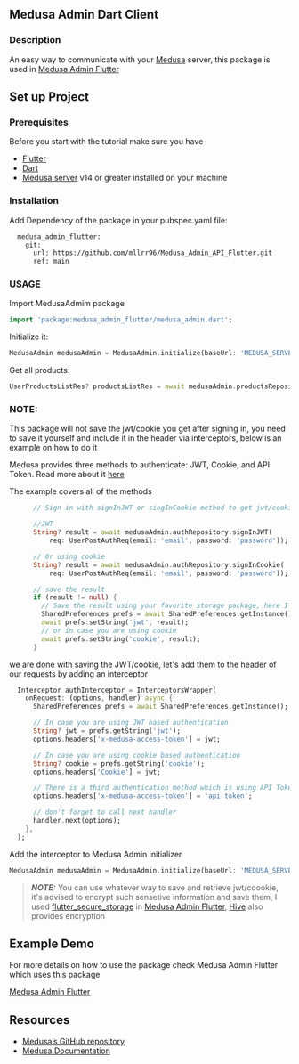 

## Medusa Admin Dart Client

### Description
An easy way to communicate with your [Medusa](https://medusajs.com/) server, this package is used in [Medusa Admin Flutter](https://github.com/mllrr96/Medusa-Admin-Flutter)

## Set up Project

### Prerequisites
Before you start with the tutorial make sure you have

- [Flutter](https://flutter.dev/) 
- [Dart](https://dart.dev/get-dart) 
- [Medusa server](https://docs.medusajs.com/quickstart/quick-start/) v14 or greater installed on your machine


### Installation

Add Dependency of the package in your pubspec.yaml file:

```bash
  medusa_admin_flutter:
    git:
      url: https://github.com/mllrr96/Medusa_Admin_API_Flutter.git
      ref: main
```

### USAGE

Import MedusaAdmim package

```dart
import 'package:medusa_admin_flutter/medusa_admin.dart';
```

Initialize it:

```dart
MedusaAdmin medusaAdmin = MedusaAdmin.initialize(baseUrl: 'MEDUSA_SERVER_URL');
```

Get all products:

```dart
UserProductsListRes? productsListRes = await medusaAdmin.productsRepository.retrieveAll();
```
### NOTE:  
This package will not save the jwt/cookie you get after signing in, you need to save it yourself and include it in the header via interceptors, below is an example on how to do it

Medusa provides three methods to authenticate: JWT, Cookie, and API Token. Read more about it  [here](https://docs.medusajs.com/api/admin#authentication) 

The example covers all of the methods

```dart
      // Sign in with signInJWT or singInCookie method to get jwt/cookie (JWT is preferred)

      //JWT
      String? result = await medusaAdmin.authRepository.signInJWT(
          req: UserPostAuthReq(email: 'email', password: 'password'));

      // Or using cookie
      String? result = await medusaAdmin.authRepository.signInCookie(
          req: UserPostAuthReq(email: 'email', password: 'password'));

      // save the result
      if (result != null) {
        // Save the result using your favorite storage package, here I save it using shared preferences
        SharedPreferences prefs = await SharedPreferences.getInstance();
        await prefs.setString('jwt', result);
        // or in case you are using cookie 
        await prefs.setString('cookie', result);
      }
```

we are done with saving the JWT/cookie, let's add them to the header of our requests by adding an interceptor

```dart
  Interceptor authInterceptor = InterceptorsWrapper(
    onRequest: (options, handler) async {
      SharedPreferences prefs = await SharedPreferences.getInstance();

      // In case you are using JWT based authentication
      String? jwt = prefs.getString('jwt');
      options.headers['x-medusa-access-token'] = jwt;

      // In case you are using cookie based authentication
      String? cookie = prefs.getString('cookie');
      options.headers['Cookie'] = jwt;

      // There is a third authentication method which is using API Token
      options.headers['x-medusa-access-token'] = 'api token';

      // don't forget to call next handler
      handler.next(options);
    },
  );
```
Add the interceptor to Medusa Admin initializer

```dart
MedusaAdmin medusaAdmin = MedusaAdmin.initialize(baseUrl: 'MEDUSA_SERVER_URL', interceptors: [authInterceptor]);
```
> **_NOTE:_** You can use whatever way to save and retrieve jwt/coookie, it's advised to encrypt such sensetive information and save them, I used [flutter_secure_storage](https://pub.dev/packages/flutter_secure_storage) in [Medusa Admin Flutter](https://github.com/mllrr96/Medusa-Admin-Flutter), [Hive](https://pub.dev/packages/hive) also provides encryption


## Example Demo
For more details on how to use the package check Medusa Admin Flutter which uses this package

[Medusa Admin Flutter](https://github.com/mllrr96/Medusa-Admin-Flutter)

## Resources

- [Medusa’s GitHub repository](https://github.com/medusajs/medusa)
- [Medusa Documentation](https://docs.medusajs.com/)
